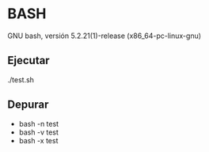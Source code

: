 # BASH
GNU bash, versión 5.2.21(1)-release (x86_64-pc-linux-gnu)

## Ejecutar
./test.sh

## Depurar
- bash -n test
- bash -v test
- bash -x test
